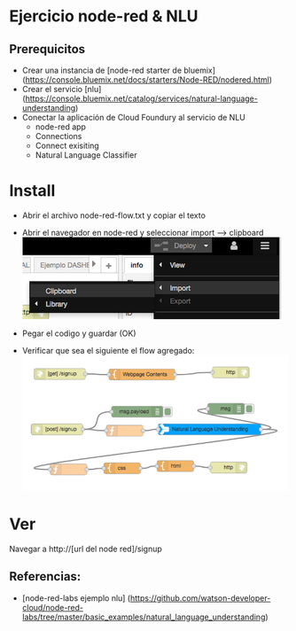# Ejercicio node-red & NLU
## Prerequicitos
* Crear una instancia de [node-red starter de bluemix] (https://console.bluemix.net/docs/starters/Node-RED/nodered.html)
* Crear el servicio [nlu] (https://console.bluemix.net/catalog/services/natural-language-understanding)
* Conectar la aplicación de Cloud Foundury al servicio de NLU
	* node-red app
	* Connections
	* Connect exisiting
	* Natural Language Classifier


# Install
* Abrir el archivo node-red-flow.txt y copiar el texto
* Abrir el navegador en node-red y seleccionar import --> clipboard
![clipboard](/img/clipboard.png)

* Pegar el codigo y guardar (OK)
* Verificar que sea el siguiente el flow agregado:
![FLow](/img/flow.png)

# Ver
Navegar a http://[url del node red]/signup

## Referencias:
* [node-red-labs ejemplo nlu] (https://github.com/watson-developer-cloud/node-red-labs/tree/master/basic_examples/natural_language_understanding)
